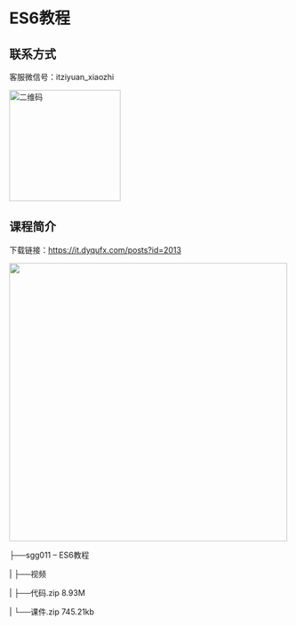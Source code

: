# ES6教程

## 联系方式

客服微信号：itziyuan_xiaozhi

<img src="https://ziyuanyun.oss-cn-guangzhou.aliyuncs.com/common/20240614073449/666b82192834a.jpg" width="200" height="200" alt="二维码">

## 课程简介

下载链接：https://it.dyqufx.com/posts?id=2013

<img src="https://ziyuanyun.oss-cn-guangzhou.aliyuncs.com/yun/20240515183628/6644902c52f46.jpg" width="500" alt="">

  ├──sgg011 &#8211; ES6教程

 | ├──视频

 | ├──代码.zip 8.93M

 | └──课件.zip 745.21kb

  